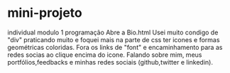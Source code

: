 # mini-projeto
individual modulo 1 programação
Abre a Bio.html 
Usei muito condigo de "div" praticando muito e foquei mais na parte de css ter icones e formas geométricas coloridas.
Fora os links de "font" e encaminhamento para as redes socias ao clique encima do icone.
Falando sobre mim, meus portfólios,feedbacks e minhas redes sociais (github,twitter e linkedin).
